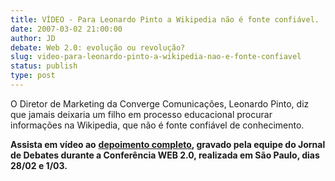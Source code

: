 ```yaml
---
title: VÍDEO - Para Leonardo Pinto a Wikipedia não é fonte confiável.
date: 2007-03-02 21:00:00
author: JD
debate: Web 2.0: evolução ou revolução?
slug: video-para-leonardo-pinto-a-wikipedia-nao-e-fonte-confiavel
status: publish 
type: post
---
```


O Diretor de Marketing da Converge Comunicações, Leonardo Pinto, diz que jamais deixaria um filho em processo educacional procurar informações na Wikipedia, que não é fonte confiável de conhecimento.  
  
**Assista em vídeo ao** [**depoimento completo**](http://www.youtube.com/watch?v=RfpuEpcqj34)**, gravado pela equipe do Jornal de Debates durante a Conferência WEB 2.0, realizada em São Paulo, dias 28/02 e 1/03.**  
  

